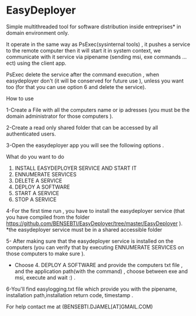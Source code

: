 # EasyDeployer
Simple multithreaded tool for software distribution inside entreprises* in domain environment only.

It operate in the same way as PsExec(sysinternal tools) , it pushes a service to the remote computer then it will start it in system context, we communicate with it service via pipename (sending msi, exe commands ... ect) using the client app.

PsExec delete the service after the command execution , when easydeployer don't (it will be conserved for future use ), unless you want too (for that you can use option 6 and delete the service).

How to use 

1-Create a File with all the computers name or ip adresses (you must be the domain administrator for those computers ).

2-Create a read only shared folder that can be accessed by all authenticated users.

3-Open the easydeployer app you will see the following options .

 What do you want to do

1. INSTALL EASYDEPLOYER SERVICE AND START IT
2. ENNUMERATE SERVICES
3. DELETE A SERVICE
4. DEPLOY A SOFTWARE
5. START A SERVICE
6. STOP A SERVICE

4-For the first time run , you have to install the easydeployer service (that you have compiled from the folder https://github.com/BENSEBTI/EasyDeployer/tree/master/EasyDeployer  ).  
*the easydeployer service must be in a shared accessible folder 

5- After making sure that the easydeployer service is installed on the computers (you can verify that by executing ENNUMERATE SERVICES on those computers to make sure ).

 - Choose 4. DEPLOY A SOFTWARE and provide the computers txt file , and the application path(with the command) , choose between exe and msi, execute and wait :) .
 
6-You'll find easylogging.txt file which provide you with the pipename, installation path,installation return code, timestamp .

For help contact me at (BENSEBTI.DJAMEL[AT]GMAIL.COM)
 
 




